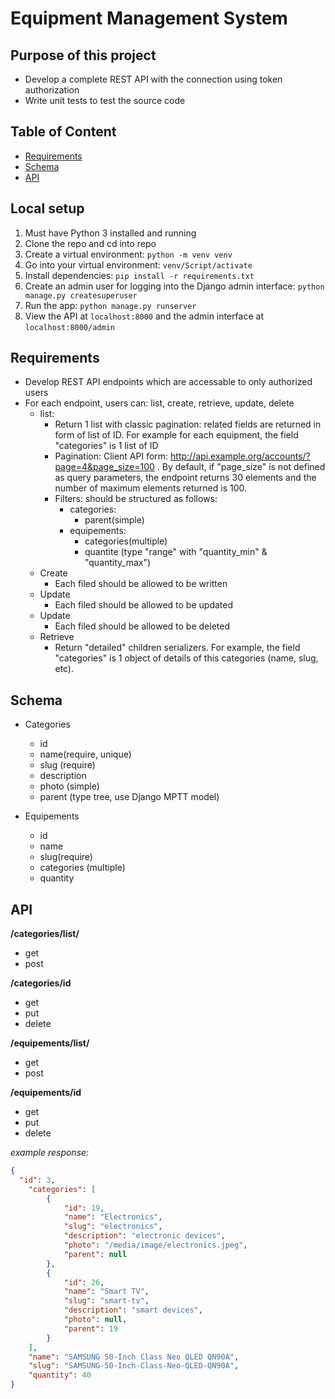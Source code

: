 # Equipment Management System

## Purpose of this project
* Develop a complete REST API with the connection using token authorization
* Write unit tests to test the source code

## Table of Content

* [Requirements](#requirements)
* [Schema](#schema)
* [API](#api)

## Local setup

1. Must have Python 3 installed and running
1. Clone the repo and cd into repo
1. Create a virtual environment: `python -m venv venv`
1. Go into your virtual environment: `venv/Script/activate`
1. Install dependencies: `pip install -r requirements.txt`
1. Create an admin user for logging into the Django admin interface: `python manage.py createsuperuser`
1. Run the app: `python manage.py runserver`
1. View the API at `localhost:8000` and the admin interface at `localhost:8000/admin`

## Requirements

* Develop REST API endpoints which are accessable to only authorized users
* For each endpoint, users can: list, create, retrieve, update, delete
  * list:
    * Return 1 list with classic pagination: related fields are returned in form of list of ID. For example for each equipment, the field "categories" is 1 list of ID
    * Pagination: Client API form: http://api.example.org/accounts/?page=4&page_size=100 . By default, if "page_size" is not defined as query parameters, the endpoint returns 30 elements and the number of maximum elements returned is 100.
    * Filters: should be structured as follows:
      * categories:
        * parent(simple)
      * equipements:
        * categories(multiple)
        * quantite (type "range" with "quantity_min" & "quantity_max")
  * Create
     * Each filed should be allowed to be written
   * Update
     * Each filed should be allowed to be updated
   * Update
     * Each filed should be allowed to be deleted
   * Retrieve
     * Return "detailed" children serializers. For example, the field "categories" is 1 object of details of this categories (name, slug, etc).

## Schema

* Categories
  * id
  * name(require, unique)
  * slug (require)
  * description
  * photo (simple)
  * parent (type tree, use Django MPTT model)

* Equipements
  * id
  * name
  * slug(require)
  * categories (multiple)
  * quantity

## API

**/categories/list/**

* get 
* post

**/categories/id**

* get
* put
* delete

**/equipements/list/**

* get
* post

**/equipements/id**

* get
* put
* delete

*example response:*

```json
{
  "id": 3,
    "categories": [
        {
            "id": 19,
            "name": "Electronics",
            "slug": "electronics",
            "description": "electronic devices",
            "photo": "/media/image/electronics.jpeg",
            "parent": null
        },
        {
            "id": 26,
            "name": "Smart TV",
            "slug": "smart-tv",
            "description": "smart devices",
            "photo": null,
            "parent": 19
        }
    ],
    "name": "SAMSUNG 50-Inch Class Neo QLED QN90A",
    "slug": "SAMSUNG-50-Inch-Class-Neo-QLED-QN90A",
    "quantity": 40
}
```
